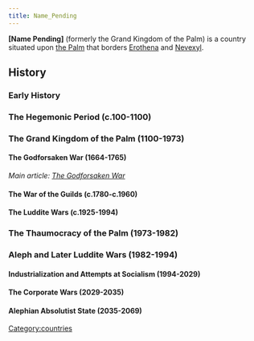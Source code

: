 ```yaml
---
title: Name_Pending
---
```

**\[Name Pending\]** (formerly the Grand Kingdom of the Palm) is a
country situated upon [the Palm](the_Palm "wikilink") that borders
[Erothena](Erothena "wikilink") and [Nevexyl](Nevexyl "wikilink").

## History

### Early History

### The Hegemonic Period (c.100-1100)

### The Grand Kingdom of the Palm (1100-1973)

#### The Godforsaken War (1664-1765)

*Main article: [The Godforsaken War](Godforsaken_War "wikilink")*

#### The War of the Guilds (c.1780-c.1960)

#### The Luddite Wars (c.1925-1994)

### The Thaumocracy of the Palm (1973-1982)

### Aleph and Later Luddite Wars (1982-1994)

#### Industrialization and Attempts at Socialism (1994-2029)

#### The Corporate Wars (2029-2035)

#### Alephian Absolutist State (2035-2069)

[Category:countries](Category:countries "wikilink")